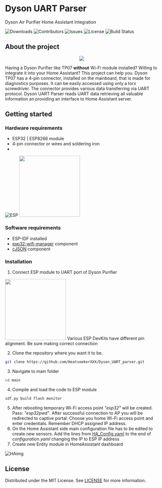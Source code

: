 # Dyson UART Parser
Dyson Air Purifier Home Assistant Integration

![Downloads](https://img.shields.io/github/downloads/HeatseekerXXX/Dyson_UART_parser/total) ![Contributors](https://img.shields.io/github/contributors/HeatseekerXXX/Dyson_UART_parser?color=dark-green) ![Issues](https://img.shields.io/github/issues/HeatseekerXXX/Dyson_UART_parser) ![License](https://img.shields.io/github/license/HeatseekerXXX/Dyson_UART_parser)
![Build Status](https://travis-ci.org/joemccann/dillinger.svg?branch=master)

## About the project
<div align="center"> <img src="https://dyson-h.assetsadobe2.com/is/image/content/dam/dyson/images/products/hero/369806-01.png?$responsive$&cropPathE=desktop&fit=stretch,1&wid=200"></div>

Having a Dyson Purifier like TP07 **without** Wi-Fi module installed? Willing to integrate it into your Home Assistant? This project can help you. Dyson TP07 has a 4-pin connector, installed on the mainboard, that is made for diagnostics purposes. It can be easily accessed using only a torx screwdriver. The connector provides various data transferring via UART protocol.
Dyson UART Parser reads UART data retrieving all valuable information an providing an interface to Home Assistant server.
## Getting started
### Hardware requirements
* ESP32 | ESP8266 module
* 4-pin connector or wires and soldering iron
* 
![ESP](https://www.espressif.com/sites/default/files/dev-board/ESP32-DevKitC%28ESP32-WROVER-E%29_0.png)
<img src="https://cdn-shop.adafruit.com/970x728/4924-00.jpg" width="200" height="200" />

### Software requirements
* ESP-IDF installed
* [esp32-wifi-manager](https://github.com/tonyp7/esp32-wifi-manager) component
* [cJSON](https://github.com/DaveGamble/cJSON) component
### Installation
1. Connect ESP module to UART port of Dyson Purifier
<img src="https://raw.githubusercontent.com/HeatseekerXXX/Dyson_UART_parser/54ab2e0edabe3c31ec81d6e23ab24c21d948ef9e/Img/ESP_Dyson_connect.svg" width="200"/>
Various ESP DevKits have different pin alignment. Be sure making correct connection

2. Clone the repository where you want it to be.
```bash
git clone https://github.com/HeatseekerXXX/Dyson_UART_parser.git
```
3. Navigate to main folder
```bash
cd main
```
4. Compile and load the code to ESP module
```bash
idf.py build flash monitor
```
5. After rebooting temporary Wi-Fi access point *"esp32"* will be created. Pass: *"esp32pwd"*. After successful connection to AP you will be redirected to captive portal. Choose you home Wi-Fi access point and enter credentials. Remember DHCP assigned IP address.
6. On the Home Assistant side main configuration file has to be edited to create new sensors. Add the lines from [HA_Config.yaml](https://github.com/HeatseekerXXX/Dyson_UART_parser/blob/master/HA_config.yaml) to the end of *configuration.yaml* changing the IP  to ESP IP address
7. Create new Entity module in HomeAssistant dashboard

![HAimg](https://github.com/HeatseekerXXX/Dyson_UART_parser/blob/master/Img/HA.png?raw=true)

## License
Distributed under the MIT License. See [LICENSE](https://github.com/HeatseekerXXX/Dyson_UART_parser/blob/master/LICENSE.md) for more information.
